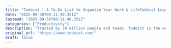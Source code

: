 ```yaml
---
title: "Todoist | A To-Do List to Organize Your Work & LifeTodoist LogoTodoist LogoTodoist LogoTodoist L"
date: "2025-09-30T00:11:40.351Z"
lastmod: "2025-09-30T00:11:40.351Z"
categories: ["Productivity"]
description: "Trusted by 30 million people and teams. Todoist is the world's favorite task manager and to-do list app. Finally become focused, organized and calm."
original_url: "https://www.todoist.com/"
draft: false
---
```

